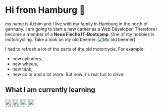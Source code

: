 # Hi from Hamburg 👋 
my name is Achim and I live with my family in Hamburg in the north of germany. I am going to start a new career as a Web Developer. Therefore I become a member of a **Neue Fische IT-Bootcamp**. One of my hobbies is motorcycling. Take a look on my old beemer: ![My old beemer](https://maschinistenundsoehne.de/wp-content/uploads/2021/02/BMW_1.jpg))

I had to refresh a lot of the parts of the old motorcycle. For example:
- new cylinders,
- new wheels,
- new tank,
- new color
  and a lot more.
  But now it´s real fun to drive.

## What I am currently learning 

<img src="https://img.shields.io/badge/HTML5-282C34?logo=html5&logoColor=E34F26" alt="HTML5 logo" title="HTML5" height="25" /><img src="https://img.shields.io/badge/CSS3-282C34?logo=css3&logoColor=1572B6" alt="CSS3 logo" title="CSS3" height="25" /><img src="https://img.shields.io/badge/JavaScript-282C34?logo=javascript&logoColor=F7DF1E" alt="JavaScript logo" title="JavaScript" height="25" /><img src="https://img.shields.io/badge/JavaScript-282C34?logo=javascript&logoColor=F7DF1E" alt="JavaScript logo" title="JavaScript" height="25" />

 

